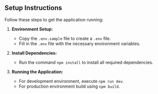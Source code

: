 ## Setup Instructions

Follow these steps to get the application running:

1. **Environment Setup:**

   - Copy the `.env.sample` file to create a `.env` file.
   - Fill in the `.env` file with the necessary environment variables.

2. **Install Dependencies:**

   - Run the command `npm install` to install all required dependencies.

3. **Running the Application:**
   - For development environment, execute `npm run dev`.
   - For production environment build using `npm build`.

